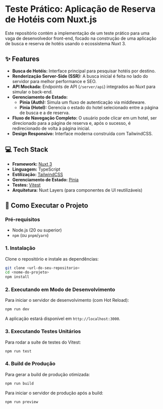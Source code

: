 # Teste Prático: Aplicação de Reserva de Hotéis com Nuxt.js

Este repositório contém a implementação de um teste prático para uma vaga de desenvolvedor front-end, focado na construção de uma aplicação de busca e reserva de hotéis usando o ecossistema Nuxt 3.

## ✨ Features

  * **Busca de Hotéis:** Interface principal para pesquisar hotéis por destino.
  * **Renderização Server-Side (SSR):** A busca inicial é feita no lado do servidor para melhor performance e SEO.
  * **API Mockada:** Endpoints de API (`/server/api`) integrados ao Nuxt para simular o back-end.
  * **Gerenciamento de Estado:**
      * **Pinia (Auth):** Simula um fluxo de autenticação via middleware.
      * **Pinia (Hotel):** Gerencia o estado do hotel selecionado entre a página de busca e a de reserva.
  * **Fluxo de Navegação Completo:** O usuário pode clicar em um hotel, ser direcionado para a página de reserva e, após o sucesso, é redirecionado de volta à página inicial.
  * **Design Responsivo:** Interface moderna construída com TailwindCSS.

## 💻 Tech Stack

  * **Framework:** [Nuxt 3](https://nuxt.com/)
  * **Linguagem:** TypeScript
  * **Estilização:** [TailwindCSS](https://tailwindcss.com/)
  * **Gerenciamento de Estado:** [Pinia](https://pinia.vuejs.org/)
  * **Testes:** [Vitest](https://vitest.dev/)
  * **Arquitetura:** Nuxt Layers (para componentes de UI reutilizáveis)

## 🚀 Como Executar o Projeto

### Pré-requisitos

  * Node.js (20 ou superior)
  * `npm` (ou `pnpm`/`yarn`)

### 1\. Instalação

Clone o repositório e instale as dependências:

```bash
git clone <url-do-seu-repositorio>
cd <nome-do-projeto>
npm install
```

### 2\. Executando em Modo de Desenvolvimento

Para iniciar o servidor de desenvolvimento (com Hot Reload):

```bash
npm run dev
```

A aplicação estará disponível em `http://localhost:3000`.

### 3\. Executando Testes Unitários

Para rodar a suíte de testes do Vitest:

```bash
npm run test
```

### 4\. Build de Produção

Para gerar a build de produção otimizada:

```bash
npm run build
```

Para iniciar o servidor de produção após a build:

```bash
npm run preview
```